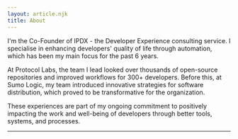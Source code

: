 ```yaml
---
layout: article.njk
title: About
---
```


I'm the Co-Founder of IPDX - the Developer Experience consulting service. I specialise in enhancing developers' quality of life through automation, which has been my main focus for the past 6 years.

At Protocol Labs, the team I lead looked over thousands of open-source repositories and improved workflows for 300+ developers. Before this, at Sumo Logic, my team introduced innovative strategies for software distribution, which proved to be transformative for the organization.

These experiences are part of my ongoing commitment to positively impacting the work and well-being of developers through better tools, systems, and processes.

<hr>

